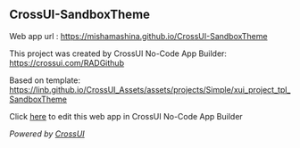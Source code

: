 ## CrossUI-SandboxTheme
Web app url : https://mishamashina.github.io/CrossUI-SandboxTheme

This project was created by CrossUI No-Code App Builder: https://crossui.com/RADGithub

Based on template: https://linb.github.io/CrossUI_Assets/assets/projects/Simple/xui_project_tpl_SandboxTheme

Click [here](https://crossui.com/RADGithub/#!from=github&owner=mishamashina&repo=CrossUI-SandboxTheme) to edit this web app in CrossUI No-Code App Builder

<i>Powered by [CrossUI](https://crossui.com)</i>
